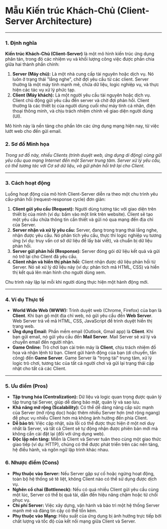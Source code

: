 # Mẫu Kiến trúc Khách-Chủ (Client-Server Architecture)

---

### **1. Định nghĩa**

**Kiến trúc Khách-Chủ (Client-Server)** là một mô hình kiến trúc ứng dụng phân tán, trong đó các nhiệm vụ và khối lượng công việc được phân chia giữa hai thành phần chính:

1.  **Server (Máy chủ):** Là một nhà cung cấp tài nguyên hoặc dịch vụ. Nó luôn ở trạng thái "lắng nghe", chờ đợi yêu cầu từ các client. Server thường là một máy tính mạnh mẽ, chứa dữ liệu, logic nghiệp vụ, và thực hiện các tác vụ xử lý phức tạp.
2.  **Client (Máy khách):** Là một người yêu cầu tài nguyên hoặc dịch vụ. Client chủ động gửi yêu cầu đến server và chờ đợi phản hồi. Client thường là các thiết bị của người dùng cuối như máy tính cá nhân, điện thoại thông minh, và chịu trách nhiệm chính về giao diện người dùng (UI).

Mô hình này là nền tảng cho phần lớn các ứng dụng mạng hiện nay, từ việc lướt web cho đến gửi email.

### **2. Sơ đồ Minh họa**

_Trong sơ đồ này, nhiều Clients (trình duyệt web, ứng dụng di động) cùng gửi yêu cầu qua mạng Internet đến một Server trung tâm. Server xử lý yêu cầu, có thể tương tác với Cơ sở dữ liệu, và gửi phản hồi trở lại cho Client._

---

### **3. Cách hoạt động**

Luồng hoạt động của mô hình Client-Server diễn ra theo một chu trình yêu cầu-phản hồi (request-response cycle) đơn giản:

1.  **Client gửi yêu cầu (Request):** Người dùng tương tác với giao diện trên thiết bị của mình (ví dụ: bấm vào một link trên website). Client sẽ tạo một yêu cầu chứa thông tin cần thiết và gửi nó qua mạng đến địa chỉ của Server.
2.  **Server nhận và xử lý yêu cầu:** Server, đang trong trạng thái lắng nghe, nhận được yêu cầu. Nó phân tích yêu cầu, thực thi logic nghiệp vụ tương ứng (ví dụ: truy vấn cơ sở dữ liệu để lấy bài viết), và chuẩn bị dữ liệu phản hồi.
3.  **Server gửi phản hồi (Response):** Server đóng gói dữ liệu kết quả và gửi nó trở lại cho Client đã yêu cầu.
4.  **Client nhận và hiển thị phản hồi:** Client nhận được dữ liệu phản hồi từ Server. Nó sẽ xử lý dữ liệu này (ví dụ: phân tích mã HTML, CSS) và hiển thị kết quả lên màn hình cho người dùng xem.

Chu trình này lặp lại mỗi khi người dùng thực hiện một hành động mới.

---

### **4. Ví dụ Thực tế**

- **World Wide Web (WWW):** Trình duyệt web (Chrome, Firefox) của bạn là **Client**. Khi bạn gõ một địa chỉ web, nó gửi yêu cầu đến **Web Server**. Web Server trả về mã HTML, CSS, JavaScript để trình duyệt hiển thị trang web.
- **Ứng dụng Email:** Phần mềm email (Outlook, Gmail app) là **Client**. Khi bạn gửi email, nó gửi yêu cầu đến **Mail Server**. Mail Server sẽ xử lý và chuyển email đến người nhận.
- **Game Online:** Trò chơi bạn cài trên máy là **Client**, chịu trách nhiệm đồ họa và nhận lệnh từ bạn. Client gửi hành động của bạn (di chuyển, tấn công) đến **Game Server**. Game Server là "trọng tài" trung tâm, xử lý logic trò chơi, tương tác của tất cả người chơi và gửi lại trạng thái cập nhật cho tất cả các Client.

---

### **5. Ưu điểm (Pros)**

- **Tập trung hóa (Centralization):** Dữ liệu và logic quan trọng được quản lý tập trung tại Server, giúp dễ dàng bảo mật, quản lý và sao lưu.
- **Khả năng mở rộng (Scalability):** Có thể dễ dàng nâng cấp sức mạnh của Server (mở rộng dọc) hoặc thêm nhiều Server hơn (mở rộng ngang) để phục vụ nhiều Client hơn mà không ảnh hưởng đến phía Client.
- **Dễ bảo trì:** Việc cập nhật, sửa lỗi có thể được thực hiện ở một nơi duy nhất là Server, và tất cả Client sẽ tự động nhận được phiên bản mới mà không cần cài đặt lại (đối với ứng dụng web).
- **Độc lập nền tảng:** Miễn là Client và Server tuân theo cùng một giao thức giao tiếp (ví dụ: HTTP), chúng có thể được phát triển trên các nền tảng, hệ điều hành, và ngôn ngữ lập trình khác nhau.

### **6. Nhược điểm (Cons)**

- **Phụ thuộc vào Server:** Nếu Server gặp sự cố hoặc ngừng hoạt động, toàn bộ hệ thống sẽ tê liệt, không Client nào có thể sử dụng được dịch vụ.
- **Nghẽn cổ chai (Bottleneck):** Nếu có quá nhiều Client gửi yêu cầu cùng một lúc, Server có thể bị quá tải, dẫn đến hiệu năng chậm hoặc từ chối phục vụ.
- **Chi phí Server:** Việc xây dựng, vận hành và bảo trì một hệ thống Server mạnh mẽ và đáng tin cậy có thể tốn kém.
- **Phụ thuộc vào Mạng:** Hiệu suất của ứng dụng bị ảnh hưởng trực tiếp bởi chất lượng và tốc độ của kết nối mạng giữa Client và Server.
